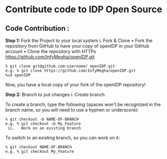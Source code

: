 
# Contribute code to IDP Open Source

## Code Contribution :

**Step 1:** Fork the Project to your local system
i.	 Fork & Clone
•	Fork the repository from GitHub to have your copy of openIDP in your GitHub account 
•	Clone the repository with HTTPs https://github.com/InfyMegha/openIDP.git

````
% git clone git@github.com:username/ openIDP.git
e.g. % git clone https://github.com/InfyMegha/openIDP.git
%cd openIDP
````

Now, you have a local copy of your fork of the openIDP repository!

**Step 2:**  Branch to put changes
i. Create branch 

   To create a branch, type the following (spaces won't be recognized in the branch name, so you will need to use a hyphen or underscore):
````
% git checkout -b NAME-OF-BRANCH
e.g. % git checkout –b My_Feature
 ii.   Work on an existing branch 
````
To switch to an existing branch, so you can work on it:

````
% git checkout NAME-OF-BRANCH
e.g. % git checkout My_Feature
````